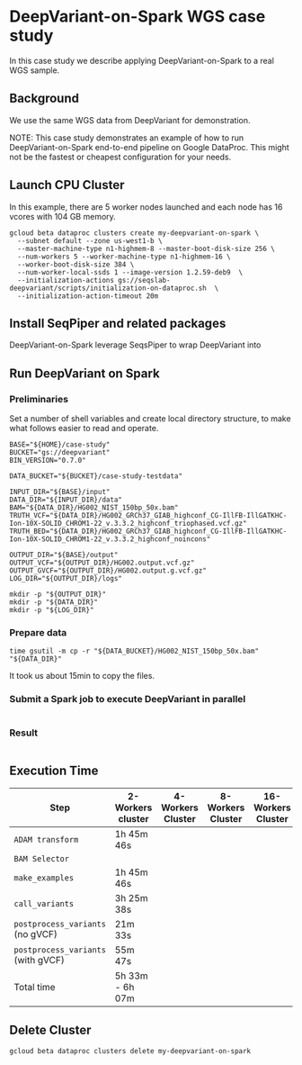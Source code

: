 # DeepVariant-on-Spark WGS case study

In this case study we describe applying DeepVariant-on-Spark to a real
WGS sample.

## Background

We use the same WGS data from DeepVariant for demonstration.

NOTE: This case study demonstrates an example of how to run
DeepVariant-on-Spark end-to-end pipeline on Google DataProc. This might
not be the fastest or cheapest configuration for your needs.

## Launch CPU Cluster

In this example, there are 5 worker nodes launched and each node has 16
vcores with 104 GB memory.

```
gcloud beta dataproc clusters create my-deepvariant-on-spark \
  --subnet default --zone us-west1-b \
  --master-machine-type n1-highmem-8 --master-boot-disk-size 256 \
  --num-workers 5 --worker-machine-type n1-highmem-16 \
  --worker-boot-disk-size 384 \
  --num-worker-local-ssds 1 --image-version 1.2.59-deb9  \
  --initialization-actions gs://seqslab-deepvariant/scripts/initialization-on-dataproc.sh  \
  --initialization-action-timeout 20m
```


## Install SeqPiper and related packages

DeepVariant-on-Spark leverage SeqsPiper to wrap DeepVariant into

## Run DeepVariant on Spark

### Preliminaries

Set a number of shell variables and create local directory structure, to
make what follows easier to read and operate.

```
BASE="${HOME}/case-study"
BUCKET="gs://deepvariant"
BIN_VERSION="0.7.0"

DATA_BUCKET="${BUCKET}/case-study-testdata"

INPUT_DIR="${BASE}/input"
DATA_DIR="${INPUT_DIR}/data"
BAM="${DATA_DIR}/HG002_NIST_150bp_50x.bam"
TRUTH_VCF="${DATA_DIR}/HG002_GRCh37_GIAB_highconf_CG-IllFB-IllGATKHC-Ion-10X-SOLID_CHROM1-22_v.3.3.2_highconf_triophased.vcf.gz"
TRUTH_BED="${DATA_DIR}/HG002_GRCh37_GIAB_highconf_CG-IllFB-IllGATKHC-Ion-10X-SOLID_CHROM1-22_v.3.3.2_highconf_noincons"

OUTPUT_DIR="${BASE}/output"
OUTPUT_VCF="${OUTPUT_DIR}/HG002.output.vcf.gz"
OUTPUT_GVCF="${OUTPUT_DIR}/HG002.output.g.vcf.gz"
LOG_DIR="${OUTPUT_DIR}/logs"

mkdir -p "${OUTPUT_DIR}"
mkdir -p "${DATA_DIR}"
mkdir -p "${LOG_DIR}"
```

### Prepare data

```
time gsutil -m cp -r "${DATA_BUCKET}/HG002_NIST_150bp_50x.bam" "${DATA_DIR}"
```

It took us about 15min to copy the files.

### Submit a Spark job to execute DeepVariant in parallel

```

```


### Result

```

```

## Execution Time

Step                               | 2-Workers cluster | 4-Workers Cluster | 8-Workers Cluster | 16-Workers Cluster |
---------------------------------- | ----------------- | ----------------- | ----------------- | ------------------ |
`ADAM transform`                   | 1h 45m 46s        |                   |                   |                    |
`BAM Selector`                     |                   |                   |                   |                    |
`make_examples`                    | 1h 45m 46s        |                   |                   |                    |
`call_variants`                    | 3h 25m 38s        |                   |                   |                    |
`postprocess_variants` (no gVCF)   | 21m 33s           |                   |                   |                    |
`postprocess_variants` (with gVCF) | 55m 47s           |                   |                   |                    |
Total time                         | 5h 33m - 6h 07m   |                   |                   |                    |

## Delete Cluster

```
gcloud beta dataproc clusters delete my-deepvariant-on-spark
```
